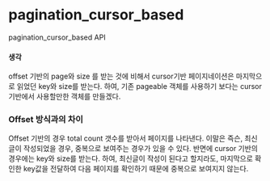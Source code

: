 # pagination_cursor_based
pagination_cursor_based API
#### 생각
offset 기반의 page와 size 를 받는 것에 비해서 cursor기반 페이지네이션은 마지막으로 읽었던 key와 size를 받는다.
하여, 기존 pageable 객체를 사용하기 보다는 cursor 기반에서 사용할만한 객체를 만들겠다.

### Offset 방식과의 차이
Offset 기반의 경우 total count 갯수를 받아서 페이지를 나타낸다. 이말은 즉슨, 최신글이 작성되었을 경우, 중복으로 보여주는 경우가 있을 수 있다.
반면에 cursor 기반의 경우에는 key와 size를 받는다. 하여, 최신글이 작성이 된다고 할지라도, 마지막으로 확인한 key값을 전달하여 다음 페이지를 확인하기 때문에 중복으로 보여지지 않는다.
